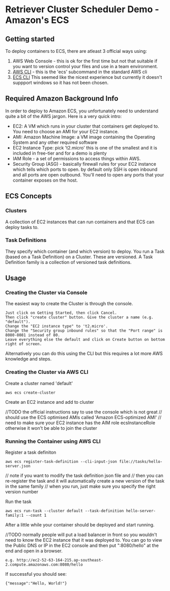 # Retriever Cluster Scheduler Demo - Amazon's ECS

## Getting started

To deploy containers to ECS, there are atleast 3 official ways using:

1. AWS Web Console - this is ok for the first time but not that suitable if you want to version control your files and use in a team environment.
2. [AWS CLI](http://docs.aws.amazon.com/AmazonECS/latest/developerguide/ECS_AWSCLI.html) - this is the 'ecs' subcommand in the standard AWS cli
3. [ECS CLI](https://github.com/aws/amazon-ecs-cli) This seemed like the nicest experience but currently it doesn't suppport windows so it has not been chosen.

## Required Amazon Background Info

In order to deploy to Amazon ECS, you unfortunately need to understand quite a bit of the AWS jargon.
Here is a very quick intro:

* EC2: A VM which runs in your cluster that containers get deployed to. You need to choose an AMI for your EC2 instance.
* AMI: Amazon Machine Image: a VM image containing the Operating System and any other required software
* EC2 Instance Type: pick 't2.micro' this is one of the smallest and it is included in free-tier and for a demo is plenty
* IAM Role - a set of permissions to access things within AWS. 
* Security Group (ASG) - basically firewall rules for your EC2 instance which tells which ports to open. by default only SSH is open inbound and all ports are open outbound. You'll need to open any ports that your container exposes on the host.

## ECS Concepts

### Clusters
A collection of EC2 instances that can run containers and that ECS can deploy tasks to.

### Task Definitions
They specify which container (and which version) to deploy.
You run a Task (based on a Task Definition) on a Cluster.
These are versioned.
A Task Definition family is a collection of versioned task definitions.

## Usage

### Creating the Cluster via Console

The easiest way to create the Cluster is through the console. 
    
    Just click on Getting Started, then click Cancel.
    Then click "create cluster" button. Give the cluster a name (e.g. "default").
    Change the "EC2 instance type" to 't2.micro'.
    Change the "Security group inbound rules" so that the "Port range" is 8080-8081 instead of 80.
    Leave everything else the default and click on Create button on bottom right of screen. 

Alternatively you can do this using the CLI but this requires a lot more AWS knowledge and steps.

### Creating the Cluster via AWS CLI

Create a cluster named 'default'

    aws ecs create-cluster

Create an EC2 instance and add to cluster

//TODO the official instructions say to use the console which is not great
// should use the ECS optimised AMIs called 'Amazon ECS-optimized AMI'
// need to make sure your EC2 instance has the AIM role ecsInstanceRole otherwise it won't be able to join the cluster


### Running the Container using AWS CLI

Register a task definiton

    aws ecs register-task-definition --cli-input-json file://tasks/hello-server.json

// note if you want to modify the task definition json file and
// then you can re-register the task and it will automatically create a new version of the task in the same family
// when you run, just make sure you specify the right version number

Run the task

    aws ecs run-task --cluster default --task-definition hello-server-family:1 --count 1

After a little while your container should be deployed and start running.

//TODO normally people will put a load balancer in front so you wouldn't need to know the EC2 instance that it was deployed to.
You can go to view the Public DNS or IP in the EC2 console and then put ":8080/hello" at the end and open in a browser.

    e.g. http://ec2-52-63-164-215.ap-southeast-2.compute.amazonaws.com:8080/hello

If successful you should see:

    {"message":"Hello, World!"}